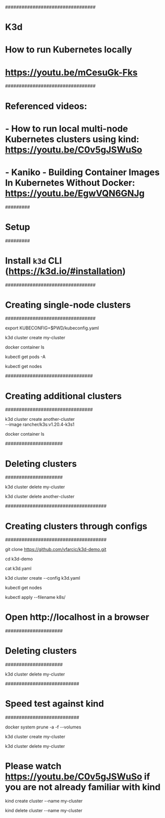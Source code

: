 #################################
# K3d                           #
# How to run Kubernetes locally #
# https://youtu.be/mCesuGk-Fks  #
#################################

# Referenced videos:
# - How to run local multi-node Kubernetes clusters using kind: https://youtu.be/C0v5gJSWuSo
# - Kaniko - Building Container Images In Kubernetes Without Docker: https://youtu.be/EgwVQN6GNJg

#########
# Setup #
#########

# Install `k3d` CLI (https://k3d.io/#installation)

#################################
# Creating single-node clusters #
#################################

export KUBECONFIG=$PWD/kubeconfig.yaml

k3d cluster create my-cluster

docker container ls

kubectl get pods -A

kubectl get nodes

################################
# Creating additional clusters #
################################

k3d cluster create another-cluster \
    --image rancher/k3s:v1.20.4-k3s1

docker container ls

#####################
# Deleting clusters #
#####################

k3d cluster delete my-cluster

k3d cluster delete another-cluster

#####################################
# Creating clusters through configs #
#####################################

git clone https://github.com/vfarcic/k3d-demo.git

cd k3d-demo

cat k3d.yaml

k3d cluster create --config k3d.yaml

kubectl get nodes

kubectl apply --filename k8s/

# Open http://localhost in a browser

#####################
# Deleting clusters #
#####################

k3d cluster delete my-cluster

###########################
# Speed test against kind #
###########################

docker system prune -a -f --volumes

k3d cluster create my-cluster

k3d cluster delete my-cluster

# Please watch https://youtu.be/C0v5gJSWuSo if you are not already familiar with kind
kind create cluster --name my-cluster

kind delete cluster --name my-cluster
